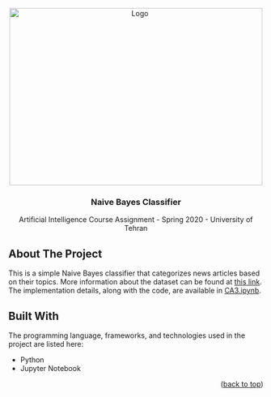 <div id="top"></div>


<br />
<div align="center">
  
  <img src="https://miro.medium.com/v2/resize:fit:1100/format:webp/1*ZW1icngckaSkivS0hXduIQ.jpeg" alt="Logo" width="500" height="350">
 

  <h3 align="center">Naive Bayes Classifier</h3>

  <p align="center">
    Artificial Intelligence Course Assignment - Spring 2020 - University of Tehran
    
</div>



<!-- TABLE OF CONTENTS 
<details>
  <summary>Table of Contents</summary>
  <ol>
    <li>
      <a href="#about-the-project">About The Project</a>
    </li>
    <li>
      <a href="#built-with">Built With</a>
    </li>
    <li><a href="#useful-links">Useful Links</a></li>
    <li><a href="#contact">Contact</a></li>
  </ol>
</details>
-->



<!-- ABOUT THE PROJECT -->
## About The Project

This is a simple Naive Bayes classifier that categorizes news articles based on their topics. More information about the dataset can be found at <a href="https://www.kaggle.com/datasets/rmisra/news-category-dataset/data">this link</a>. The implementation details, along with the code, are available in <a href="https://github.com/MNourbakhsh75/AI-CA3/blob/master/CA3.ipynb">CA3.ipynb</a>.

## Built With

The programming language, frameworks, and technologies used in the project are listed here:

* Python
* Jupyter Notebook

<p align="right">(<a href="#top">back to top</a>)</p>







